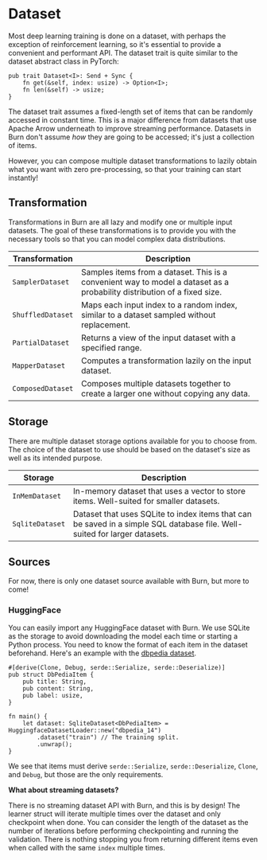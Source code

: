 # Dataset

Most deep learning training is done on a dataset, with perhaps the exception of reinforcement
learning, so it's essential to provide a convenient and performant API. The dataset trait is quite
similar to the dataset abstract class in PyTorch:

```rust, ignore
pub trait Dataset<I>: Send + Sync {
    fn get(&self, index: usize) -> Option<I>;
    fn len(&self) -> usize;
}
```

The dataset trait assumes a fixed-length set of items that can be randomly accessed in constant
time. This is a major difference from datasets that use Apache Arrow underneath to improve streaming
performance. Datasets in Burn don't assume _how_ they are going to be accessed; it's just a
collection of items.

However, you can compose multiple dataset transformations to lazily obtain what you want with zero
pre-processing, so that your training can start instantly!

## Transformation

Transformations in Burn are all lazy and modify one or multiple input datasets. The goal of these
transformations is to provide you with the necessary tools so that you can model complex data
distributions.

| Transformation    | Description                                                                                                              |
| ----------------- | ------------------------------------------------------------------------------------------------------------------------ |
| `SamplerDataset`  | Samples items from a dataset. This is a convenient way to model a dataset as a probability distribution of a fixed size. |
| `ShuffledDataset` | Maps each input index to a random index, similar to a dataset sampled without replacement.                               |
| `PartialDataset`  | Returns a view of the input dataset with a specified range.                                                              |
| `MapperDataset`   | Computes a transformation lazily on the input dataset.                                                                   |
| `ComposedDataset` | Composes multiple datasets together to create a larger one without copying any data.                                     |

## Storage

There are multiple dataset storage options available for you to choose from. The choice of the
dataset to use should be based on the dataset's size as well as its intended purpose.

| Storage         | Description                                                                                                               |
| --------------- | ------------------------------------------------------------------------------------------------------------------------- |
| `InMemDataset`  | In-memory dataset that uses a vector to store items. Well-suited for smaller datasets.                                    |
| `SqliteDataset` | Dataset that uses SQLite to index items that can be saved in a simple SQL database file. Well-suited for larger datasets. |

## Sources

For now, there is only one dataset source available with Burn, but more to come!

### HuggingFace

You can easily import any HuggingFace dataset with Burn. We use SQLite as the storage to avoid
downloading the model each time or starting a Python process. You need to know the format of each
item in the dataset beforehand. Here's an example with the
[dbpedia dataset](https://huggingface.co/datasets/dbpedia_14).

```rust, ignore
#[derive(Clone, Debug, serde::Serialize, serde::Deserialize)]
pub struct DbPediaItem {
    pub title: String,
    pub content: String,
    pub label: usize,
}

fn main() {
    let dataset: SqliteDataset<DbPediaItem> = HuggingfaceDatasetLoader::new("dbpedia_14")
        .dataset("train") // The training split.
        .unwrap();
}
```

We see that items must derive `serde::Serialize`, `serde::Deserialize`, `Clone`, and `Debug`, but
those are the only requirements.

**What about streaming datasets?**

There is no streaming dataset API with Burn, and this is by design! The learner struct will iterate
multiple times over the dataset and only checkpoint when done. You can consider the length of the
dataset as the number of iterations before performing checkpointing and running the validation.
There is nothing stopping you from returning different items even when called with the same `index`
multiple times.
